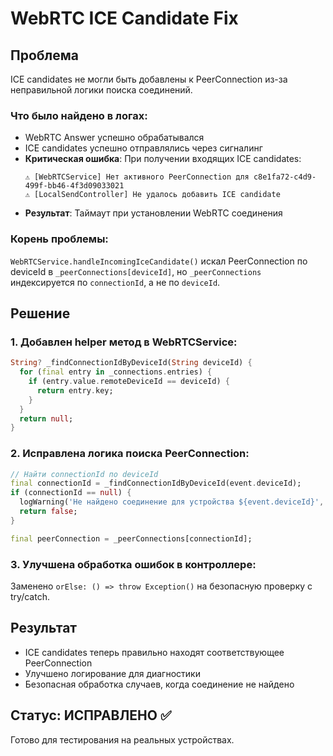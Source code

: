 # WebRTC ICE Candidate Fix

## Проблема
ICE candidates не могли быть добавлены к PeerConnection из-за неправильной логики поиска соединений.

### Что было найдено в логах:
- WebRTC Answer успешно обрабатывался
- ICE candidates успешно отправлялись через сигналинг
- **Критическая ошибка**: При получении входящих ICE candidates:
  ```
  ⚠️ [WebRTCService] Нет активного PeerConnection для c8e1fa72-c4d9-499f-bb46-4f3d09033021
  ⚠️ [LocalSendController] Не удалось добавить ICE candidate
  ```
- **Результат**: Таймаут при установлении WebRTC соединения

### Корень проблемы:
`WebRTCService.handleIncomingIceCandidate()` искал PeerConnection по deviceId в `_peerConnections[deviceId]`, но `_peerConnections` индексируется по `connectionId`, а не по `deviceId`.

## Решение

### 1. Добавлен helper метод в WebRTCService:
```dart
String? _findConnectionIdByDeviceId(String deviceId) {
  for (final entry in _connections.entries) {
    if (entry.value.remoteDeviceId == deviceId) {
      return entry.key;
    }
  }
  return null;
}
```

### 2. Исправлена логика поиска PeerConnection:
```dart
// Найти connectionId по deviceId
final connectionId = _findConnectionIdByDeviceId(event.deviceId);
if (connectionId == null) {
  logWarning('Не найдено соединение для устройства ${event.deviceId}', tag: _logTag);
  return false;
}

final peerConnection = _peerConnections[connectionId];
```

### 3. Улучшена обработка ошибок в контроллере:
Заменено `orElse: () => throw Exception()` на безопасную проверку с try/catch.

## Результат
- ICE candidates теперь правильно находят соответствующее PeerConnection
- Улучшено логирование для диагностики
- Безопасная обработка случаев, когда соединение не найдено

## Статус: ИСПРАВЛЕНО ✅
Готово для тестирования на реальных устройствах.